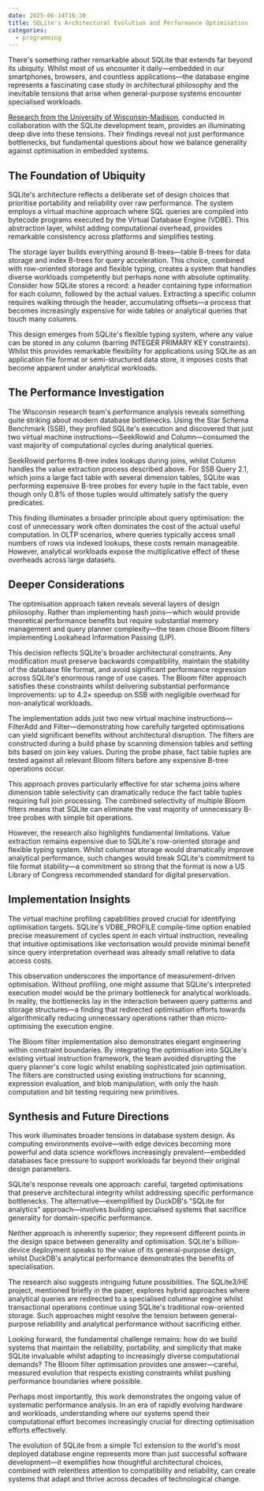 ```yaml
---
date: 2025-06-14T16:30
title: SQLite's Architectural Evolution and Performance Optimisation
categories:
  - programming
---
```

There's something rather remarkable about SQLite that extends far beyond its ubiquity. Whilst most of us encounter it daily—embedded in our smartphones, browsers, and countless applications—the database engine represents a fascinating case study in architectural philosophy and the inevitable tensions that arise when general-purpose systems encounter specialised workloads.

[Research from the University of Wisconsin-Madison](https://www.vldb.org/pvldb/vol15/p3535-gaffney.pdf), conducted in collaboration with the SQLite development team, provides an illuminating deep dive into these tensions. Their findings reveal not just performance bottlenecks, but fundamental questions about how we balance generality against optimisation in embedded systems.

## The Foundation of Ubiquity

SQLite's architecture reflects a deliberate set of design choices that prioritise portability and reliability over raw performance. The system employs a virtual machine approach where SQL queries are compiled into bytecode programs executed by the Virtual Database Engine (VDBE). This abstraction layer, whilst adding computational overhead, provides remarkable consistency across platforms and simplifies testing.

The storage layer builds everything around B-trees—table B-trees for data storage and index B-trees for query acceleration. This choice, combined with row-oriented storage and flexible typing, creates a system that handles diverse workloads competently but perhaps none with absolute optimality. Consider how SQLite stores a record: a header containing type information for each column, followed by the actual values. Extracting a specific column requires walking through the header, accumulating offsets—a process that becomes increasingly expensive for wide tables or analytical queries that touch many columns.

This design emerges from SQLite's flexible typing system, where any value can be stored in any column (barring INTEGER PRIMARY KEY constraints). Whilst this provides remarkable flexibility for applications using SQLite as an application file format or semi-structured data store, it imposes costs that become apparent under analytical workloads.

## The Performance Investigation

The Wisconsin research team's performance analysis reveals something quite striking about modern database bottlenecks. Using the Star Schema Benchmark (SSB), they profiled SQLite's execution and discovered that just two virtual machine instructions—SeekRowid and Column—consumed the vast majority of computational cycles during analytical queries.

SeekRowid performs B-tree index lookups during joins, whilst Column handles the value extraction process described above. For SSB Query 2.1, which joins a large fact table with several dimension tables, SQLite was performing expensive B-tree probes for every tuple in the fact table, even though only 0.8% of those tuples would ultimately satisfy the query predicates.

This finding illuminates a broader principle about query optimisation: the cost of unnecessary work often dominates the cost of the actual useful computation. In OLTP scenarios, where queries typically access small numbers of rows via indexed lookups, these costs remain manageable. However, analytical workloads expose the multiplicative effect of these overheads across large datasets.

## Deeper Considerations

The optimisation approach taken reveals several layers of design philosophy. Rather than implementing hash joins—which would provide theoretical performance benefits but require substantial memory management and query planner complexity—the team chose Bloom filters implementing Lookahead Information Passing (LIP).

This decision reflects SQLite's broader architectural constraints. Any modification must preserve backwards compatibility, maintain the stability of the database file format, and avoid significant performance regression across SQLite's enormous range of use cases. The Bloom filter approach satisfies these constraints whilst delivering substantial performance improvements: up to 4.2× speedup on SSB with negligible overhead for non-analytical workloads.

The implementation adds just two new virtual machine instructions—FilterAdd and Filter—demonstrating how carefully targeted optimisations can yield significant benefits without architectural disruption. The filters are constructed during a build phase by scanning dimension tables and setting bits based on join key values. During the probe phase, fact table tuples are tested against all relevant Bloom filters before any expensive B-tree operations occur.

This approach proves particularly effective for star schema joins where dimension table selectivity can dramatically reduce the fact table tuples requiring full join processing. The combined selectivity of multiple Bloom filters means that SQLite can eliminate the vast majority of unnecessary B-tree probes with simple bit operations.

However, the research also highlights fundamental limitations. Value extraction remains expensive due to SQLite's row-oriented storage and flexible typing system. Whilst columnar storage would dramatically improve analytical performance, such changes would break SQLite's commitment to file format stability—a commitment so strong that the format is now a US Library of Congress recommended standard for digital preservation.

## Implementation Insights

The virtual machine profiling capabilities proved crucial for identifying optimisation targets. SQLite's VDBE\_PROFILE compile-time option enabled precise measurement of cycles spent in each virtual instruction, revealing that intuitive optimisations like vectorisation would provide minimal benefit since query interpretation overhead was already small relative to data access costs.

This observation underscores the importance of measurement-driven optimisation. Without profiling, one might assume that SQLite's interpreted execution model would be the primary bottleneck for analytical workloads. In reality, the bottlenecks lay in the interaction between query patterns and storage structures—a finding that redirected optimisation efforts towards algorithmically reducing unnecessary operations rather than micro-optimising the execution engine.

The Bloom filter implementation also demonstrates elegant engineering within constraint boundaries. By integrating the optimisation into SQLite's existing virtual instruction framework, the team avoided disrupting the query planner's core logic whilst enabling sophisticated join optimisation. The filters are constructed using existing instructions for scanning, expression evaluation, and blob manipulation, with only the hash computation and bit testing requiring new primitives.

## Synthesis and Future Directions

This work illuminates broader tensions in database system design. As computing environments evolve—with edge devices becoming more powerful and data science workflows increasingly prevalent—embedded databases face pressure to support workloads far beyond their original design parameters.

SQLite's response reveals one approach: careful, targeted optimisations that preserve architectural integrity whilst addressing specific performance bottlenecks. The alternative—exemplified by DuckDB's "SQLite for analytics" approach—involves building specialised systems that sacrifice generality for domain-specific performance.

Neither approach is inherently superior; they represent different points in the design space between generality and optimisation. SQLite's billion-device deployment speaks to the value of its general-purpose design, whilst DuckDB's analytical performance demonstrates the benefits of specialisation.

The research also suggests intriguing future possibilities. The SQLite3/HE project, mentioned briefly in the paper, explores hybrid approaches where analytical queries are redirected to a specialised columnar engine whilst transactional operations continue using SQLite's traditional row-oriented storage. Such approaches might resolve the tension between general-purpose reliability and analytical performance without sacrificing either.

Looking forward, the fundamental challenge remains: how do we build systems that maintain the reliability, portability, and simplicity that make SQLite invaluable whilst adapting to increasingly diverse computational demands? The Bloom filter optimisation provides one answer—careful, measured evolution that respects existing constraints whilst pushing performance boundaries where possible.

Perhaps most importantly, this work demonstrates the ongoing value of systematic performance analysis. In an era of rapidly evolving hardware and workloads, understanding where our systems spend their computational effort becomes increasingly crucial for directing optimisation efforts effectively.

The evolution of SQLite from a simple Tcl extension to the world's most deployed database engine represents more than just successful software development—it exemplifies how thoughtful architectural choices, combined with relentless attention to compatibility and reliability, can create systems that adapt and thrive across decades of technological change.